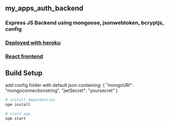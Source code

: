 ## my_apps_auth_backend

### Express JS Backend using mongoose, jsonwebtoken, bcryptjs, config

### [Deployed with heroku](https://sheltered-eyrie-53167.herokuapp.com/api/apps)

###  [React frontend](https://rkloecker.github.io/redux-myapps-auth/) 


## Build Setup

add config folder with default.json
containing:
{
  "mongoURI": "mongoconnectionstring",
  "jwtSecret": "yoursecret"
}

``` bash
# install dependencies
npm install

# start app
npm start



